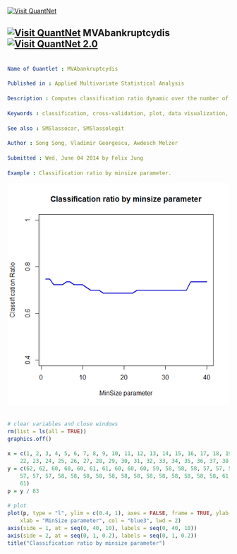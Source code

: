 
[<img src="https://github.com/QuantLet/Styleguide-and-Validation-procedure/blob/master/pictures/banner.png" alt="Visit QuantNet">](http://quantlet.de/index.php?p=info)

## [<img src="https://github.com/QuantLet/Styleguide-and-Validation-procedure/blob/master/pictures/qloqo.png" alt="Visit QuantNet">](http://quantlet.de/) **MVAbankruptcydis** [<img src="https://github.com/QuantLet/Styleguide-and-Validation-procedure/blob/master/pictures/QN2.png" width="60" alt="Visit QuantNet 2.0">](http://quantlet.de/d3/ia)

```yaml

Name of Quantlet : MVAbankruptcydis

Published in : Applied Multivariate Statistical Analysis

Description : Computes classification ratio dynamic over the number of terminal nodes.

Keywords : classification, cross-validation, plot, data visualization, graphical representation

See also : SMSlassocar, SMSlassologit

Author : Song Song, Vladimir Georgescu, Awdesch Melzer

Submitted : Wed, June 04 2014 by Felix Jung

Example : Classification ratio by minsize parameter.

```

![Picture1](MVAbankruptcydis_1.png)


```r

# clear variables and close windows
rm(list = ls(all = TRUE))
graphics.off()

x = c(1, 2, 3, 4, 5, 6, 7, 8, 9, 10, 11, 12, 13, 14, 15, 16, 17, 18, 19, 20, 21, 
    22, 23, 24, 25, 26, 27, 28, 29, 30, 31, 32, 33, 34, 35, 36, 37, 38, 39, 40)
y = c(62, 62, 60, 60, 60, 61, 61, 60, 60, 60, 59, 58, 58, 58, 57, 57, 57, 57, 57, 
    57, 57, 57, 58, 58, 58, 58, 58, 58, 58, 58, 58, 58, 58, 58, 58, 61, 61, 61, 61, 
    61)
p = y / 83

# plot
plot(p, type = "l", ylim = c(0.4, 1), axes = FALSE, frame = TRUE, ylab = "Classification Ratio", 
    xlab = "MinSize parameter", col = "blue3", lwd = 2)
axis(side = 1, at = seq(0, 40, 10), labels = seq(0, 40, 10))
axis(side = 2, at = seq(0, 1, 0.2), labels = seq(0, 1, 0.2))
title("Classification ratio by minsize parameter")

```

